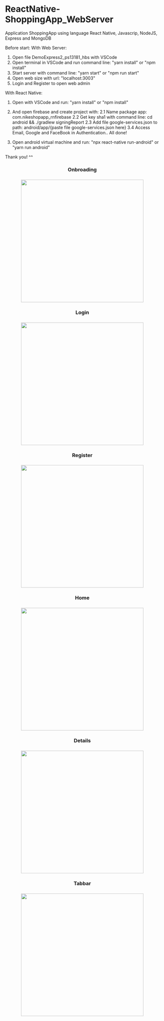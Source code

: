 # ReactNative-ShoppingApp_WebServer

Application ShoppingApp using language React Native, Javascrip, NodeJS, Express and MongoDB

Before start:
With Web Server:
1) Open file DemoExpress2_ps13181_hbs with VSCode
2) Open terminal in VSCode and run command line: "yarn install" or "npm install"
3) Start server with command line: "yarn start" or "npm run start"
4) Open web size with url: "localhost:3003"
5) Login and Register to open web admin

With React Native:
1) Open with VSCode and run: "yarn install" or "npm install"
2) And open firebase and create project with:
    2.1 Name package app: com.nikeshopapp_rnfirebase
    2.2 Get key sha1 with command line: cd android && ./gradlew signingReport
    2.3 Add file google-services.json to path: android/app/{paste file google-services.json here}
    3.4 Access Email, Google and FaceBook in Authentication..
All done!

2) Open android virtual machine and run: "npx react-native run-android" or "yarn run android"

Thank you! ^^

<div align="center">
    <h3>Onbroading<h3>
    <img src="https://firebasestorage.googleapis.com/v0/b/imageuploads-466a2.appspot.com/o/ReactNative-ShoppingApp_WebServer%2Fonbroading_screen.PNG?alt=media&token=30cc53b7-d8ef-4de9-8f59-a106eb4ffd43" width="400px"</img> 
    <h3>Login<h3>
    <img src="https://firebasestorage.googleapis.com/v0/b/imageuploads-466a2.appspot.com/o/ReactNative-ShoppingApp_WebServer%2Flogin_screen.PNG?alt=media&token=1dbc0677-49d9-463f-935c-3308c8e995b1" width="400px"</img> 
        <h3>Register<h3>
    <img src="https://firebasestorage.googleapis.com/v0/b/imageuploads-466a2.appspot.com/o/ReactNative-ShoppingApp_WebServer%2Fregister_screen.PNG?alt=media&token=a88246ce-adfd-49e5-8145-86660f6206f7" width="400px"</img> 
            <h3>Home<h3>
    <img src="https://firebasestorage.googleapis.com/v0/b/imageuploads-466a2.appspot.com/o/ReactNative-ShoppingApp_WebServer%2Fhome_screen.PNG?alt=media&token=642259f7-fd2e-49a0-8f86-e03f97517f90" width="400px"</img> 
                <h3>Details<h3>
    <img src="https://firebasestorage.googleapis.com/v0/b/imageuploads-466a2.appspot.com/o/ReactNative-ShoppingApp_WebServer%2Fdetails_screen.PNG?alt=media&token=865332bc-aa4c-470c-b8f6-3ebd499e592a" width="400px"</img> 
                    <h3>Tabbar<h3>
    <img src="https://firebasestorage.googleapis.com/v0/b/imageuploads-466a2.appspot.com/o/ReactNative-ShoppingApp_WebServer%2Ftabbar_screen.PNG?alt=media&token=bd010e7b-cff2-46c1-a570-88aa054abdfa" width="400px"</img> 
                        
</div>
